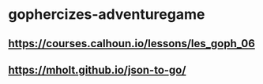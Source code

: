 # gophercizes-adventuregame

## https://courses.calhoun.io/lessons/les_goph_06
## https://mholt.github.io/json-to-go/